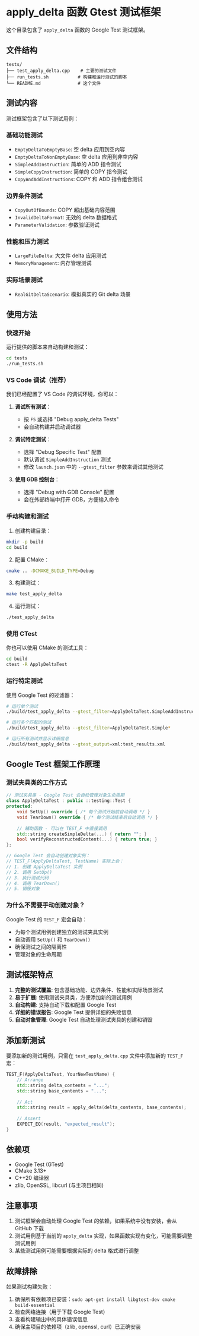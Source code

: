 # apply_delta 函数 Gtest 测试框架

这个目录包含了 `apply_delta` 函数的 Google Test 测试框架。

## 文件结构

```
tests/
├── test_apply_delta.cpp    # 主要的测试文件
├── run_tests.sh           # 构建和运行测试的脚本
└── README.md              # 这个文件
```

## 测试内容

测试框架包含了以下测试用例：

### 基础功能测试
- `EmptyDeltaToEmptyBase`: 空 delta 应用到空内容
- `EmptyDeltaToNonEmptyBase`: 空 delta 应用到非空内容
- `SimpleAddInstruction`: 简单的 ADD 指令测试
- `SimpleCopyInstruction`: 简单的 COPY 指令测试
- `CopyAndAddInstructions`: COPY 和 ADD 指令组合测试

### 边界条件测试
- `CopyOutOfBounds`: COPY 超出基础内容范围
- `InvalidDeltaFormat`: 无效的 delta 数据格式
- `ParameterValidation`: 参数验证测试

### 性能和压力测试
- `LargeFileDelta`: 大文件 delta 应用测试
- `MemoryManagement`: 内存管理测试

### 实际场景测试
- `RealGitDeltaScenario`: 模拟真实的 Git delta 场景

## 使用方法

### 快速开始

运行提供的脚本来自动构建和测试：

```bash
cd tests
./run_tests.sh
```

### VS Code 调试（推荐）

我们已经配置了 VS Code 的调试环境，你可以：

1. **调试所有测试**：
   - 按 `F5` 或选择 "Debug apply_delta Tests"
   - 会自动构建并启动调试器

2. **调试特定测试**：
   - 选择 "Debug Specific Test" 配置
   - 默认调试 `SimpleAddInstruction` 测试
   - 修改 `launch.json` 中的 `--gtest_filter` 参数来调试其他测试

3. **使用 GDB 控制台**：
   - 选择 "Debug with GDB Console" 配置
   - 会在外部终端中打开 GDB，方便输入命令

### 手动构建和测试

1. 创建构建目录：
```bash
mkdir -p build
cd build
```

2. 配置 CMake：
```bash
cmake .. -DCMAKE_BUILD_TYPE=Debug
```

3. 构建测试：
```bash
make test_apply_delta
```

4. 运行测试：
```bash
./test_apply_delta
```

### 使用 CTest

你也可以使用 CMake 的测试工具：

```bash
cd build
ctest -R ApplyDeltaTest
```

### 运行特定测试

使用 Google Test 的过滤器：

```bash
# 运行单个测试
./build/test_apply_delta --gtest_filter=ApplyDeltaTest.SimpleAddInstruction

# 运行多个匹配的测试
./build/test_apply_delta --gtest_filter=ApplyDeltaTest.Simple*

# 运行所有测试并显示详细信息
./build/test_apply_delta --gtest_output=xml:test_results.xml
```

## Google Test 框架工作原理

### 测试夹具类的工作方式

```cpp
// 测试夹具类 - Google Test 会自动管理对象生命周期
class ApplyDeltaTest : public ::testing::Test {
protected:
    void SetUp() override { /* 每个测试开始前自动调用 */ }
    void TearDown() override { /* 每个测试结束后自动调用 */ }
    
    // 辅助函数 - 可以在 TEST_F 中直接调用
    std::string createSimpleDelta(...) { return ""; }
    bool verifyReconstructedContent(...) { return true; }
};

// Google Test 会自动创建对象实例：
// TEST_F(ApplyDeltaTest, TestName) 实际上会：
// 1. 创建 ApplyDeltaTest 实例
// 2. 调用 SetUp()
// 3. 执行测试代码
// 4. 调用 TearDown()
// 5. 销毁对象
```

### 为什么不需要手动创建对象？

Google Test 的 `TEST_F` 宏会自动：
- 为每个测试用例创建独立的测试夹具实例
- 自动调用 `SetUp()` 和 `TearDown()` 
- 确保测试之间的隔离性
- 管理对象的生命周期

## 测试框架特点

1. **完整的测试覆盖**: 包含基础功能、边界条件、性能和实际场景测试
2. **易于扩展**: 使用测试夹具类，方便添加新的测试用例
3. **自动构建**: 支持自动下载和配置 Google Test
4. **详细的错误报告**: Google Test 提供详细的失败信息
5. **自动对象管理**: Google Test 自动处理测试夹具的创建和销毁

## 添加新测试

要添加新的测试用例，只需在 `test_apply_delta.cpp` 文件中添加新的 `TEST_F` 宏：

```cpp
TEST_F(ApplyDeltaTest, YourNewTestName) {
    // Arrange
    std::string delta_contents = "...";
    std::string base_contents = "...";
    
    // Act
    std::string result = apply_delta(delta_contents, base_contents);
    
    // Assert
    EXPECT_EQ(result, "expected_result");
}
```

## 依赖项

- Google Test (GTest)
- CMake 3.13+
- C++20 编译器
- zlib, OpenSSL, libcurl (与主项目相同)

## 注意事项

1. 测试框架会自动处理 Google Test 的依赖，如果系统中没有安装，会从 GitHub 下载
2. 测试用例基于当前的 `apply_delta` 实现，如果函数实现有变化，可能需要调整测试用例
3. 某些测试用例可能需要根据实际的 delta 格式进行调整

## 故障排除

如果测试构建失败：

1. 确保所有依赖项已安装：`sudo apt-get install libgtest-dev cmake build-essential`
2. 检查网络连接（用于下载 Google Test）
3. 查看构建输出中的具体错误信息
4. 确保主项目的依赖项（zlib, openssl, curl）已正确安装
